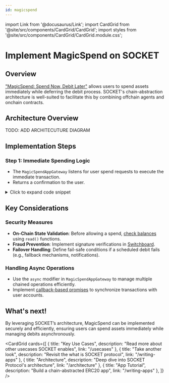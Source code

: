 ```yaml
---
id: magicspend
---
```


import Link from '@docusaurus/Link';
import CardGrid from '@site/src/components/CardGrid/CardGrid';
import styles from '@site/src/components/CardGrid/CardGrid.module.css';

# Implement MagicSpend on SOCKET

## Overview

["MagicSpend: Spend Now, Debit Later"](https://ethresear.ch/t/magicspend-spend-now-debit-later/19678) allows users to spend assets immediately while deferring the debit process. SOCKET's chain-abstraction architecture is well-suited to facilitate this by combining offchain agents and onchain contracts.

## Architecture Overview

TODO: ADD ARCHITECUTURE DIAGRAM

## Implementation Steps

### Step 1: Immediate Spending Logic
- The `MagicSpendAppGateway` listens for user spend requests to execute the immediate transaction.
- Returns a confirmation to the user.

<details>
   <summary>Click to expand code snippet</summary>
   ```solidity
   // SPDX-License-Identifier: MIT
   pragma solidity ^0.8.0;

   contract MagicSpendAppGateway {
       (...)
       mapping(address => uint256) public balances;

       event Spend(address indexed user, uint256 amount);

       function spendNow(address user, uint256 amount) external {
           require(balances[user] >= amount, "Insufficient balance");
           balances[user] -= amount;
           emit Spend(user, amount);
       }
   }
   ```
</details>

### Step 2: Deferred Debit Mechanism
- The **App-Gateway** schedules the debit in the **Off-Chain VM**.
- The **Watcher** monitors the scheduled time.
- When the time arrives, the **Watcher** triggers a proof for the **Switchboard**.
- The **Smart Contract** executes the debit from the user’s account.

<details>
   <summary>Click to expand code snippet</summary>
   ```solidity
   contract MagicSpendAppGateway {
       (...)
       struct DebitSchedule {
           uint256 amount;
           uint256 executeAt;
           bool executed;
       }

       mapping(address => DebitSchedule) public schedules;

       event DebitScheduled(address indexed user, uint256 amount, uint256 executeAt);
       event DebitExecuted(address indexed user, uint256 amount);

       function scheduleDebit(address user, uint256 amount, uint256 delay) external {
           schedules[user] = DebitSchedule(amount, block.timestamp + delay, false);
           emit DebitScheduled(user, amount, block.timestamp + delay);
       }

       function executeDebit(address user) external {
           require(block.timestamp >= schedules[user].executeAt, "Too early");
           require(!schedules[user].executed, "Already executed");

           schedules[user].executed = true;
           emit DebitExecuted(user, schedules[user].amount);
       }
   }
   ```
</details>

## Key Considerations

### Security Measures
- **On-Chain State Validation**: Before allowing a spend, [check balances](/read) using `read()` functions.
- **Fraud Prevention**: Implement signature verifications in [Switchboard](/switchboards).
- **Failover Handling**: Define fail-safe conditions if a scheduled debit fails (e.g., fallback mechanisms, notifications).

### Handling Async Operations
- Use the `async` modifier in `MagicSpendAppGateway` to manage multiple chained operations efficiently.
- Implement [callback-based promises](/promises) to synchronize transactions with user accounts.

## What's next!
By leveraging SOCKET’s architecture, MagicSpend can be implemented securely and efficiently, ensuring users can spend assets immediately while managing debits asynchronously.

<CardGrid cards={[
 {
   title: "Key Use Cases",
   description: "Read more about other usecases SOCKET enables",
   link: "/usecases"
 },
 {
   title: "Take another look",
   description: "Revisit the what is SOCKET protocol",
   link: "/writing-apps"
 },
 {
   title: "Architecture",
   description: "Deep dive into SOCKET Protocol's architecture",
   link: "/architecture"
 },
 {
   title: "App Tutorial",
   description: "Build a chain-abstracted ERC20 app",
   link: "/writing-apps"
 },
]} />
